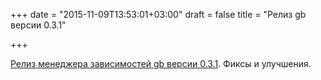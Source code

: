 +++
date = "2015-11-09T13:53:01+03:00"
draft = false
title = "Релиз gb версии 0.3.1"

+++

<p><a href="http://getgb.io/news/gb-version-0.3.1-released/">Релиз менеджера зависимостей gb версии 0.3.1</a>. Фиксы и улучшения.</p>

